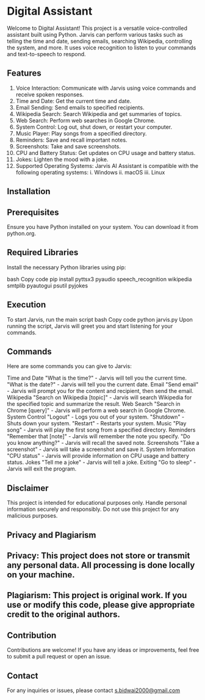 # Digital Assistant
Welcome to Digital Assistant! This project is a versatile voice-controlled assistant built using Python. Jarvis can perform various tasks such as telling the time and date, sending emails, searching Wikipedia, controlling the system, and more. It uses voice recognition to listen to your commands and text-to-speech to respond.

## Features
1. Voice Interaction: Communicate with Jarvis using voice commands and receive spoken responses.
2. Time and Date: Get the current time and date.
3. Email Sending: Send emails to specified recipients.
4. Wikipedia Search: Search Wikipedia and get summaries of topics.
5. Web Search: Perform web searches in Google Chrome.
6. System Control: Log out, shut down, or restart your computer.
7. Music Player: Play songs from a specified directory.
8. Reminders: Save and recall important notes.
9. Screenshots: Take and save screenshots.
10. CPU and Battery Status: Get updates on CPU usage and battery status.
11. Jokes: Lighten the mood with a joke.
12. Supported Operating Systems: Jarvis AI Assistant is compatible with the following operating systems:
i. Windows
ii. macOS
iii. Linux

## Installation
## Prerequisites
Ensure you have Python installed on your system. You can download it from python.org.

## Required Libraries
Install the necessary Python libraries using pip:

bash
Copy code
pip install pyttsx3 pyaudio speech_recognition wikipedia smtplib pyautogui psutil pyjokes

## Execution
To start Jarvis, run the main script
bash
Copy code
python jarvis.py
Upon running the script, Jarvis will greet you and start listening for your commands.

## Commands
Here are some commands you can give to Jarvis:

Time and Date
"What is the time?" - Jarvis will tell you the current time.
"What is the date?" - Jarvis will tell you the current date.
Email
"Send email" - Jarvis will prompt you for the content and recipient, then send the email.
Wikipedia
"Search on Wikipedia [topic]" - Jarvis will search Wikipedia for the specified topic and summarize the result.
Web Search
"Search in Chrome [query]" - Jarvis will perform a web search in Google Chrome.
System Control
"Logout" - Logs you out of your system.
"Shutdown" - Shuts down your system.
"Restart" - Restarts your system.
Music
"Play song" - Jarvis will play the first song from a specified directory.
Reminders
"Remember that [note]" - Jarvis will remember the note you specify.
"Do you know anything?" - Jarvis will recall the saved note.
Screenshots
"Take a screenshot" - Jarvis will take a screenshot and save it.
System Information
"CPU status" - Jarvis will provide information on CPU usage and battery status.
Jokes
"Tell me a joke" - Jarvis will tell a joke.
Exiting
"Go to sleep" - Jarvis will exit the program.

## Disclaimer
This project is intended for educational purposes only. Handle personal information securely and responsibly. Do not use this project for any malicious purposes.

## Privacy and Plagiarism
## Privacy: This project does not store or transmit any personal data. All processing is done locally on your machine.
## Plagiarism: This project is original work. If you use or modify this code, please give appropriate credit to the original authors.

## Contribution
Contributions are welcome! If you have any ideas or improvements, feel free to submit a pull request or open an issue.

## Contact
For any inquiries or issues, please contact s.bidwai2000@gmail.com
